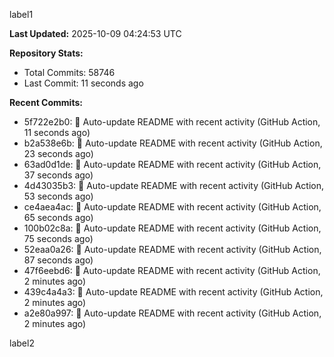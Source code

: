 
label1 
<!-- ACTIVITY_START -->
**Last Updated:** 2025-10-09 04:24:53 UTC

**Repository Stats:**
- Total Commits: 58746
- Last Commit: 11 seconds ago

**Recent Commits:**
- 5f722e2b0: 🤖 Auto-update README with recent activity (GitHub Action, 11 seconds ago)
- b2a538e6b: 🤖 Auto-update README with recent activity (GitHub Action, 23 seconds ago)
- 63ad0d1de: 🤖 Auto-update README with recent activity (GitHub Action, 37 seconds ago)
- 4d43035b3: 🤖 Auto-update README with recent activity (GitHub Action, 53 seconds ago)
- ce4aea4ac: 🤖 Auto-update README with recent activity (GitHub Action, 65 seconds ago)
- 100b02c8a: 🤖 Auto-update README with recent activity (GitHub Action, 75 seconds ago)
- 52eaa0a26: 🤖 Auto-update README with recent activity (GitHub Action, 87 seconds ago)
- 47f6eebd6: 🤖 Auto-update README with recent activity (GitHub Action, 2 minutes ago)
- 439c4a4a3: 🤖 Auto-update README with recent activity (GitHub Action, 2 minutes ago)
- a2e80a997: 🤖 Auto-update README with recent activity (GitHub Action, 2 minutes ago)
<!-- ACTIVITY_END -->

label2
